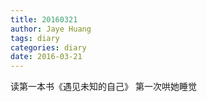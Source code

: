 ```yaml
---
title: 20160321
author: Jaye Huang
tags: diary
categories: diary
date: 2016-03-21
---
```


读第一本书《遇见未知的自己》
第一次哄她睡觉
